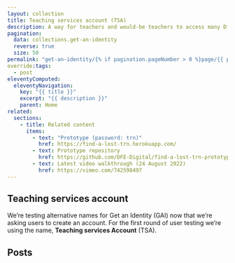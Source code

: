 ```yaml
---
layout: collection
title: Teaching services account (TSA)
description: A way for teachers and would-be teachers to access many DfE services with one login, and be able to inform DfE only once whenever their details change. Formerly Get an Identity, we’re now asking users to actively create an account so we're testing the name, Teaching services account. 
pagination:
  data: collections.get-an-identity
  reverse: true
  size: 50
permalink: "get-an-identity/{% if pagination.pageNumber > 0 %}page/{{ pagination.pageNumber + 1 }}{% endif %}/"
override:tags:
  - post
eleventyComputed:
  eleventyNavigation:
    key: "{{ title }}"
    excerpt: "{{ description }}"
    parent: Home
related:
  sections:
    - title: Related content
      items:
        - text: "Prototype (password: trn)"
          href: https://find-a-lost-trn.herokuapp.com/
        - text: Prototype repository
          href: https://github.com/DFE-Digital/find-a-lost-trn-prototype
        - text: Latest video walkthrough (24 August 2022)
          href: https://vimeo.com/742598497
---
```


<h2 class="govuk-heading-m">Teaching services account</h2>

We’re testing alternative names for Get an Identity (GAI) now that we’re asking users to create an account. For the first round of user testing we’re using the name, <b>Teaching services Account</b> (TSA).

<!--
A case study about Millie and her journey through DfE’s digital services. When something goes wrong, things get silly.

[View the PDF](/docs/when-things-got-silly-for-millie.pdf)
[View Google Slides](https://docs.google.com/presentation/d/e/2PACX-1vQqN02_5934OOMp0vx-5GREBmk88mXSz0OfklDh0VI6wMPFeQBHHnFro2mq7tSgks_89WQVgJ1OArUc/embed?start=false&loop=false&delayms=10000)

<div class="app-vimeo govuk-!-margin-bottom-9" style="padding-top: 62%">
  <iframe src="https://docs.google.com/presentation/d/e/2PACX-1vQqN02_5934OOMp0vx-5GREBmk88mXSz0OfklDh0VI6wMPFeQBHHnFro2mq7tSgks_89WQVgJ1OArUc/embed?start=false&loop=false&delayms=10000" frameborder="0" width="1440" height="839" allowfullscreen="true" mozallowfullscreen="true" webkitallowfullscreen="true"></iframe>
</div>

<h2 class="govuk-heading-m">Who the users are</h2>

<h3 class="govuk-heading-s">Teachers and would-be teachers</h3>

Get an identity will allow teachers and would-be teachers to:

* access many teacher services with one login
* provide and update their data once across all teacher services, instead of maintaining it separately within each individual service

<h3 class="govuk-heading-s">Department for Education</h3>

The service aims to build a single view of teacher career paths for DfE policymakers, analysts and service teams.

<h3 class="govuk-heading-s">Teacher Services teams</h3>

Get an identity will provide drop-in journeys, APIs and processes for identity creation and management. This aims to reduce the costs of creating and maintaining public-facing teacher services. -->

<h2 class="govuk-heading-m">Posts</h2>
